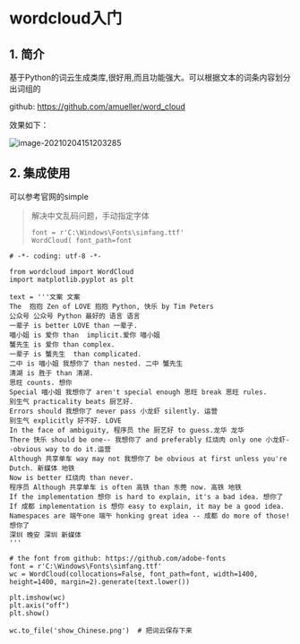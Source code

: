# wordcloud入门

## 1. 简介

基于Python的词云生成类库,很好用,而且功能强大。可以根据文本的词条内容划分出词组的

github: https://github.com/amueller/word_cloud

效果如下：

![image-20210204151203285](https://gitee.com/zszdevelop/blogimage/raw/master/img/image-20210204151203285.png)

## 2. 集成使用

可以参考官网的simple

>解决中文乱码问题，手动指定字体
>
>```
>font = r'C:\Windows\Fonts\simfang.ttf'
> WordCloud( font_path=font
>```

```
# -*- coding: utf-8 -*-

from wordcloud import WordCloud
import matplotlib.pyplot as plt

text = '''文案 文案
The  抱抱 Zen of LOVE 抱抱 Python, 快乐 by Tim Peters
公众号 公众号 Python 最好的 语言 语言
一辈子 is better LOVE than 一辈子.
喵小姐 is 爱你 than  implicit.爱你 喵小姐
蟹先生 is 爱你 than complex.
一辈子 is 蟹先生  than complicated.
二中 is 喵小姐 我想你了 than nested. 二中 蟹先生
清湖 is 胜于 than 清湖.
思旺 counts. 想你
Special 喵小姐 我想你了 aren't special enough 思旺 break 思旺 rules.
别生气 practicality beats 厨艺好.
Errors should 我想你了 never pass 小龙虾 silently. 运营
别生气 explicitly 好不好. LOVE
In the face of ambiguity, 程序员 the 厨艺好 to guess.龙华 龙华
There 快乐 should be one-- 我想你了 and preferably 红烧肉 only one 小龙虾--obvious way to do it.运营
Although 共享单车 way may not 我想你了 be obvious at first unless you're Dutch. 新媒体 地铁
Now is better 红烧肉 than never.
程序员 Although 共享单车 is often 高铁 than 东莞 now. 高铁 地铁
If the implementation 想你 is hard to explain, it's a bad idea. 想你了
If 成都 implementation is 想你 easy to explain, it may be a good idea.
Namespaces are 端午one 端午 honking great idea -- 成都 do more of those! 想你了
深圳 晚安 深圳 新媒体
'''

# the font from github: https://github.com/adobe-fonts
font = r'C:\Windows\Fonts\simfang.ttf'
wc = WordCloud(collocations=False, font_path=font, width=1400, height=1400, margin=2).generate(text.lower())

plt.imshow(wc)
plt.axis("off")
plt.show()

wc.to_file('show_Chinese.png')  # 把词云保存下来
```

